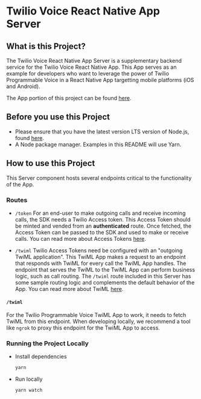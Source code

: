 # Twilio Voice React Native App Server

## What is this Project?

The Twilio Voice React Native App Server is a supplementary backend service for the Twilio Voice React Native App. This App serves as an example for developers who want to leverage the power of Twilio Programmable Voice in a React Native App targetting mobile platforms (iOS and Android).

The App portion of this project can be found [here](https://github.com/twilio/twilio-voice-react-native-app/tree/main/app).

## Before you use this Project

* Please ensure that you have the latest version LTS version of Node.js, found [here](https://nodejs.org/en/).
* A Node package manager. Examples in this README will use Yarn.

## How to use this Project

This Server component hosts several endpoints critical to the functionality of the App.

### Routes

* `/token`
  For an end-user to make outgoing calls and receive incoming calls, the SDK needs a Twilio Access token. This Access Token should be minted and vended from an **authenticated** route. Once fetched, the Access Token can be passed to the SDK and used to make or receive calls. You can read more about Access Tokens [here](https://www.twilio.com/docs/iam/access-tokens).

* `/twiml`
  Twilio Access Tokens need be configured with an "outgoing TwiML application". This TwiML App makes a request to an endpoint that responds with TwiML for every call the TwiML App handles. The endpoint that serves the TwiML to the TwiML App can perform business logic, such as call routing. The `/twiml` route included in this Server has some sample routing logic and complements the default behavior of the App. You can read more about TwiML [here](https://www.twilio.com/docs/voice/twiml).

#### `/twiml`

For the Twilio Programmable Voice TwiML App to work, it needs to fetch TwiML from this endpoint. When developing locally, we recommend a tool like `ngrok` to proxy this endpoint for the TwiML App to access.

### Running the Project Locally

* Install dependencies
  ```sh
  yarn
  ```

* Run locally
  ```sh
  yarn watch
  ```
